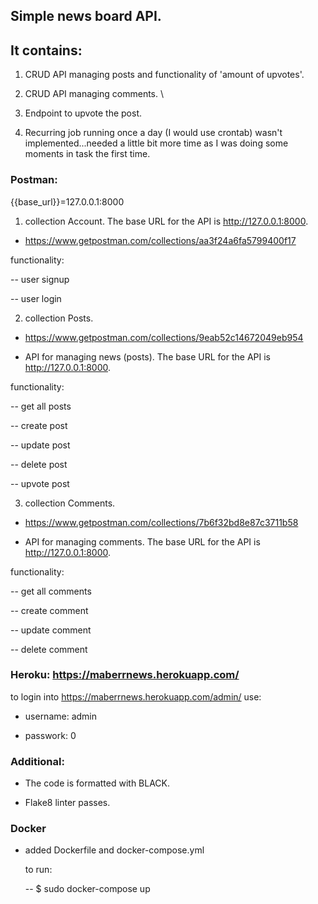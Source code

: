 ## Simple news board API. 

## It contains:

1. CRUD API managing posts and functionality of 'amount of upvotes'.

2. CRUD API managing comments. \

3. Endpoint to upvote the post.

4. Recurring job running once a day (I would use crontab) wasn't implemented...needed a little bit more time as I was doing some moments in task the first time.

### Postman:

{{base_url}}=127.0.0.1:8000

1. collection Account. The base URL for the API is http://127.0.0.1:8000.

- https://www.getpostman.com/collections/aa3f24a6fa5799400f17

functionality:

  -- user signup
  
  -- user login
  
  
2. collection Posts.

- https://www.getpostman.com/collections/9eab52c14672049eb954

- API for managing news (posts). The base URL for the API is http://127.0.0.1:8000.

functionality:

 -- get all posts
  
 -- create post
  
 -- update post
  
 -- delete post
 
 -- upvote post
  
  
3. collection Comments.
 
- https://www.getpostman.com/collections/7b6f32bd8e87c3711b58
 
- API for managing comments. The base URL for the API is http://127.0.0.1:8000.
  
functionality:

 -- get all comments
  
 -- create comment
  
 -- update comment
  
 -- delete comment
  

### Heroku: https://maberrnews.herokuapp.com/

to login into https://maberrnews.herokuapp.com/admin/ use:

  - username: admin
  
  - passwork: 0

### Additional:

- The code is formatted with BLACK.

- Flake8 linter passes.

### Docker

- added Dockerfile and docker-compose.yml
  
  to run:
  
  -- $ sudo docker-compose up
